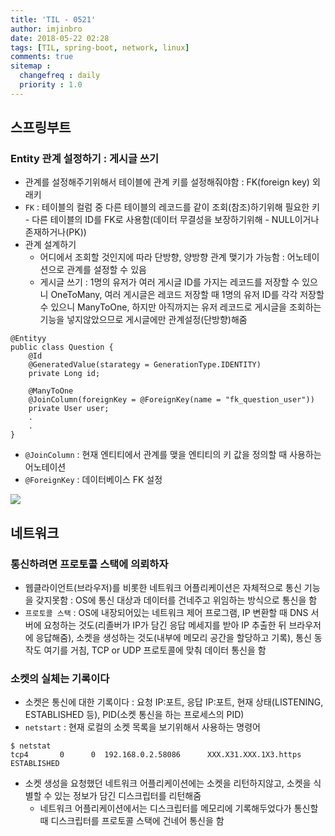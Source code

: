 ```yaml
---
title: 'TIL - 0521'
author: imjinbro
date: 2018-05-22 02:28
tags: [TIL, spring-boot, network, linux]
comments: true
sitemap :
  changefreq : daily
  priority : 1.0
---
```


## 스프링부트
### Entity 관계 설정하기 : 게시글 쓰기
* 관계를 설정해주기위해서 테이블에 관계 키를 설정해줘야함 : FK(foreign key) 외래키
* ```FK``` : 테이블의 컬럼 중 다른 테이블의 레코드를 같이 조회(참조)하기위해 필요한 키 - 다른 테이블의 ID를 FK로 사용함(데이터 무결성을 보장하기위해 - NULL이거나 존재하거나(PK))  
* 관계 설계하기
  * 어디에서 조회할 것인지에 따라 단방향, 양방향 관계 맺기가 가능함 : 어노테이션으로 관계를 설정할 수 있음
  * 게시글 쓰기 : 1명의 유저가 여러 게시글 ID를 가지는 레코드를 저장할 수 있으니  OneToMany, 여러 게시글은 레코드 저장할 때 1명의 유저 ID를 각각 저장할 수 있으니  ManyToOne, 하지만 아직까지는 유저 레코드로 게시글을 조회하는 기능을 넣지않았으므로 게시글에만 관계설정(단방향)해줌

~~~
@Entityy
public class Question {
	@Id
	@GeneratedValue(starategy = GenerationType.IDENTITY)
	private Long id;
	
	@ManyToOne
	@JoinColumn(foreignKey = @ForeignKey(name = "fk_question_user"))
	private User user;
	.
	.
}

~~~

* ```@JoinColumn``` : 현재 엔티티에서 관계를 맺을 엔티티의 키 값을 정의할 때 사용하는 어노테이션
* ```@ForeignKey``` : 데이터베이스 FK 설정

![](/files/2018-05-21-TIL/entity-relation.png)
  
## 네트워크
### 통신하려면 프로토콜 스택에 의뢰하자
* 웹클라이언트(브라우저)를 비롯한 네트워크 어플리케이션은 자체적으로 통신 기능을 갖지못함 : OS에 통신 대상과 데이터를 건네주고 위임하는 방식으로 통신을 함
* ```프로토콜 스택``` : OS에 내장되어있는 네트워크 제어 프로그램, IP 변환할 때 DNS 서버에 요청하는 것도(리졸버가 IP가 담긴 응답 메세지를 받아 IP 추출한 뒤 브라우저에 응답해줌), 소켓을 생성하는 것도(내부에 메모리 공간을 할당하고 기록), 통신 동작도 여기를 거침, TCP or UDP 프로토콜에 맞춰 데이터 통신을 함

  
### 소켓의 실체는 기록이다
* 소켓은 통신에 대한 기록이다 : 요청 IP:포트, 응답 IP:포트, 현재 상태(LISTENING, ESTABLISHED 등), PID(소켓 통신을 하는 프로세스의 PID)
* ```netstart``` : 현재 로컬의 소켓 목록을 보기위해서 사용하는 명령어
  
~~~
$ netstat
tcp4       0      0  192.168.0.2.58086      XXX.X31.XXX.1X3.https  ESTABLISHED
~~~

* 소켓 생성을 요청했던 네트워크 어플리케이션에는 소켓을 리턴하지않고, 소켓을 식별할 수 있는 정보가 담긴 디스크립터를 리턴해줌
  * 네트워크 어플리케이션에서는 디스크립터를 메모리에 기록해두었다가 통신할 때 디스크립터를 프로토콜 스택에 건네어 통신을 함
